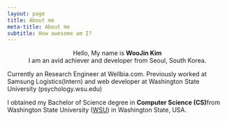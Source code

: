 ```yaml
---
layout: page
title: About me
meta-title: About me
subtitle: How awesome am I?
---
```


<div id="aboutme-section">

<center>Hello, My name is <strong>WooJin Kim</strong><br>
I am an avid achiever and developer from Seoul, South Korea.</center>

<p class="about-text">
<span class="fa fa-briefcase about-icon"></span>
  Currently an Research Engineer at Wellbia.com. Previously worked at Samsung Logistics(Intern) and web developer at Washington State University (psychology.wsu.edu)
</p>

<p class="about-text">
<span class="fa fa-graduation-cap about-icon"></span>
  I obtained my Bachelor of Science degree in <strong>Computer Science (CS)</strong>from Washington State University (<a target="_blank" href="http://www.wsu.edu/">WSU</a>) in Washington State, USA.
</p>

</div>